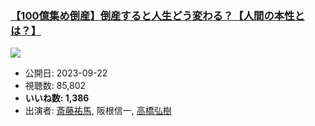 ### [【100億集め倒産】倒産すると人生どう変わる？【人間の本性とは？】](https://www.youtube.com/watch?v=He1S2WOzoGc)
[![](https://img.youtube.com/vi/He1S2WOzoGc/sddefault.jpg)](https://www.youtube.com/watch?v=He1S2WOzoGc)
-   公開日: 2023-09-22
-   視聴数: 85,802
-   **いいね数: 1,386**
-   出演者: [斎藤祐馬](/rehacq_fan/people/斎藤祐馬 "wikilink"), 阪根信一, [高橋弘樹](/rehacq_fan/people/高橋弘樹 "wikilink")
